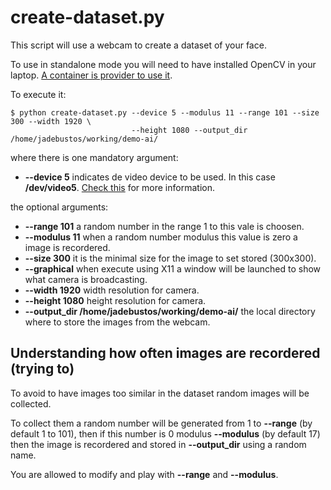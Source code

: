# create-dataset.py

This script will use a webcam to create a dataset of your face.

To use in standalone mode you will need to have installed OpenCV in your laptop. [A container is provider to use it](README.md).

To execute it:

```console
$ python create-dataset.py --device 5 --modulus 11 --range 101 --size 300 --width 1920 \
                           --height 1080 --output_dir /home/jadebustos/working/demo-ai/
```

where there is one mandatory argument:

* **--device 5** indicates de video device to be used. In this case **/dev/video5**. [Check this](../face-detection/face-detection-video.md) for more information.

the optional arguments:

* **--range 101** a random number in the range 1 to this vale is choosen.
* **--modulus 11** when a random number modulus this value is zero a image is recordered.
* **--size 300** it is the minimal size for the image to set stored (300x300).
* **--graphical** when execute using X11 a window will be launched to show what camera is broadcasting.
* **--width 1920** width resolution for camera.
* **--height 1080** height resolution for camera.
* **--output_dir /home/jadebustos/working/demo-ai/** the local directory where to store the images from the webcam.

## Understanding how often images are recordered (trying to)

To avoid to have images too similar in the dataset random images will be collected.

To collect them a random number will be generated from 1 to **--range** (by default 1 to 101), then if this number is 0 modulus **--modulus** (by default 17) then the image is recordered and stored in **--output_dir** using a random name.

You are allowed to modify and play with **--range** and **--modulus**.